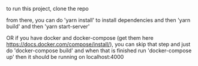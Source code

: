 to run this project, clone the repo

from there, you can do 'yarn install' to install dependencies and then 'yarn build' and then 'yarn start-server'

OR 
if you have docker and docker-compose (get them here https://docs.docker.com/compose/install/), you can skip that step and just do 'docker-compose build' and when that is finished run 'docker-compose up' then it should be running on localhost:4000